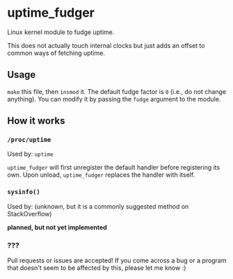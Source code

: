 # uptime_fudger

Linux kernel module to fudge uptime.

This does not actually touch internal clocks but just adds an offset to common ways of fetching uptime.

## Usage

`make` this file, then `insmod` it. The default fudge factor is `0` (i.e., do not change anything).
You can modify it by passing the `fudge` argument to the module.

## How it works

### `/proc/uptime`

Used by: `uptime`

`uptime_fudger` will first unregister the default handler before registering its own. Upon unload, `uptime_fudger`
replaces the handler with itself.

### `sysinfo()`

Used by: (unknown, but it is a commonly suggested method on StackOverflow)

**planned, but not yet implemented**

### ???

Pull requests or issues are accepted! If you come across a bug or a program that doesn't seem to be affected by this,
please let me know :)




